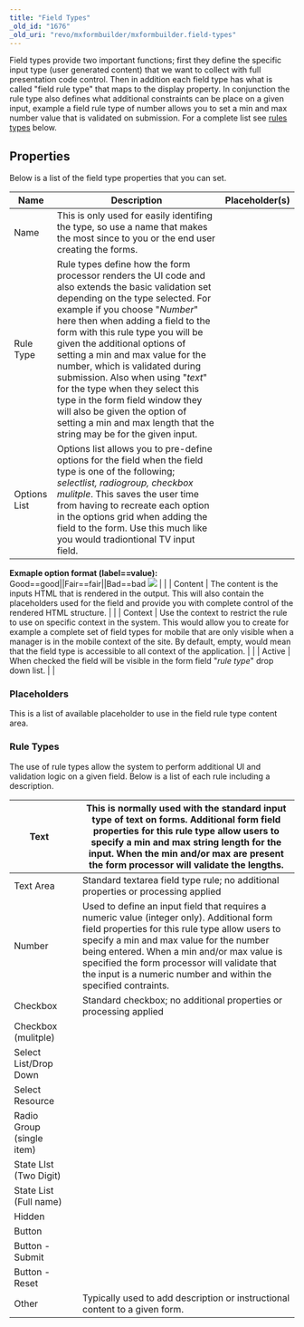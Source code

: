 ```yaml
---
title: "Field Types"
_old_id: "1676"
_old_uri: "revo/mxformbuilder/mxformbuilder.field-types"
---
```


Field types provide two important functions; first they define the specific input type (user generated content) that we want to collect with full presentation code control. Then in addition each field type has what is called "field rule type" that maps to the display property. In conjunction the rule type also defines what additional constraints can be place on a given input, example a field rule type of number allows you to set a min and max number value that is validated on submission. For a complete list see [rules types](#ruletypes) below.

## Properties

 Below is a list of the field type properties that you can set.

 | **Name**     | **Description**                                                                                                                                                                                                                                                                                                                                                                                                                                                                                                                                                                  | **Placeholder(s)** |
 | ------------ | -------------------------------------------------------------------------------------------------------------------------------------------------------------------------------------------------------------------------------------------------------------------------------------------------------------------------------------------------------------------------------------------------------------------------------------------------------------------------------------------------------------------------------------------------------------------------------- | ------------------ |
 | Name         | This is only used for easily identifing the type, so use a name that makes the most since to you or the end user creating the forms.                                                                                                                                                                                                                                                                                                                                                                                                                                             |                    |
 | Rule Type    | Rule types define how the form processor renders the UI code and also extends the basic validation set depending on the type selected. For example if you choose "_Number_" here then when adding a field to the form with this rule type you will be given the additional options of setting a min and max value for the number, which is validated during submission. Also when using "_text_" for the type when they select this type in the form field window they will also be given the option of setting a min and max length that the string may be for the given input. |                    |
 | Options List | Options list allows you to pre-define options for the field when the field type is one of the following; _selectlist, radiogroup, checkbox mulitple_. This saves the user time from having to recreate each option in the options grid when adding the field to the form. Use this much like you would tradiontional TV input field.                                                                                                                                                                                                                                             |

**Exmaple option format (label==value):**
 Good==good||Fair==fair||Bad==bad
 ![](/download/attachments/73fcdf0007b17bddad5cc696dfe4eb85/Selection_030.png) |  |
| Content | The content is the inputs HTML that is rendered in the output. This will also contain the placeholders used for the field and provide you with complete control of the rendered HTML structure. |  |
| Context | Use the context to restrict the rule to use on specific context in the system. This would allow you to create for example a complete set of field types for mobile that are only visible when a manager is in the mobile context of the site. By default, empty, would mean that the field type is accessible to all context of the application. |  |
| Active | When checked the field will be visible in the form field "_rule type_" drop down list. |  |

### Placeholders

 This is a list of available placeholder to use in the field rule type content area.

### Rule Types

 The use of rule types allow the system to perform additional UI and validation logic on a given field. Below is a list of each rule including a description.

 | Text                      |     | This is normally used with the standard input type of text on forms. Additional form field properties for this rule type allow users to specify a min and max string length for the input. When the min and/or max are present the form processor will validate the lengths.                                                                               |
 | ------------------------- | --- | ---------------------------------------------------------------------------------------------------------------------------------------------------------------------------------------------------------------------------------------------------------------------------------------------------------------------------------------------------------- |
 | Text Area                 |     | Standard textarea field type rule; no additional properties or processing applied                                                                                                                                                                                                                                                                          |
 | Number                    |     | Used to define an input field that requires a numeric value (integer only). Additional form field properties for this rule type allow users to specify a min and max value for the number being entered. When a min and/or max value is specified the form processor will validate that the input is a numeric number and within the specified contraints. |
 | Checkbox                  |     | Standard checkbox; no additional properties or processing applied                                                                                                                                                                                                                                                                                          |
 | Checkbox (mulitple)       |     |                                                                                                                                                                                                                                                                                                                                                            |
 | Select List/Drop Down     |     |                                                                                                                                                                                                                                                                                                                                                            |
 | Select Resource           |     |                                                                                                                                                                                                                                                                                                                                                            |
 | Radio Group (single item) |     |                                                                                                                                                                                                                                                                                                                                                            |
 | State LIst (Two Digit)    |     |                                                                                                                                                                                                                                                                                                                                                            |
 | State List (Full name)    |     |                                                                                                                                                                                                                                                                                                                                                            |
 | Hidden                    |     |                                                                                                                                                                                                                                                                                                                                                            |
 | Button                    |     |                                                                                                                                                                                                                                                                                                                                                            |
 | Button - Submit           |     |                                                                                                                                                                                                                                                                                                                                                            |
 | Button - Reset            |     |                                                                                                                                                                                                                                                                                                                                                            |
 | Other                     |     | Typically used to add description or instructional content to a given form.                                                                                                                                                                                                                                                                                |
